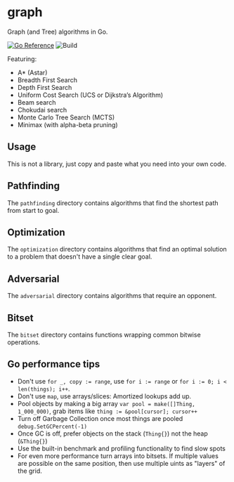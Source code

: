 # graph

Graph (and Tree) algorithms in Go.

[![Go Reference](https://pkg.go.dev/badge/github.com/jakecoffman/graph.svg)](https://pkg.go.dev/github.com/jakecoffman/graph)
![Build](https://github.com/jakecoffman/graph/actions/workflows/go.yml/badge.svg?branch=master)

Featuring:
- A* (Astar)
- Breadth First Search
- Depth First Search
- Uniform Cost Search (UCS or Dijkstra’s Algorithm)
- Beam search
- Chokudai search
- Monte Carlo Tree Search (MCTS)
- Minimax (with alpha-beta pruning)

## Usage

This is not a library, just copy and paste what you need into your own code.

## Pathfinding

The `pathfinding` directory contains algorithms that find the shortest path from
start to goal. 

## Optimization

The `optimization` directory contains algorithms that find an optimal solution
to a problem that doesn't have a single clear goal.

## Adversarial

The `adversarial` directory contains algorithms that require an opponent.

## Bitset

The `bitset` directory contains functions wrapping common bitwise operations.

## Go performance tips

- Don't use `for _, copy := range`, use `for i := range` or `for i := 0; i < len(things); i++`.
- Don't use `map`, use arrays/slices: Amortized lookups add up.
- Pool objects by making a big array `var pool = make([]Thing, 1_000_000)`, grab items like `thing := &pool[cursor]; cursor++`
- Turn off Garbage Collection once most things are pooled `debug.SetGCPercent(-1)`
- Once GC is off, prefer objects on the stack (`Thing{}`) not the heap (`&Thing{}`)
- Use the built-in benchmark and profiling functionality to find slow spots
- For even more performance turn arrays into bitsets. If multiple values are possible on the same position, then use multiple uints as "layers" of the grid.
